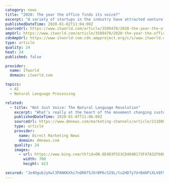 ```yaml
---
category: news
title: "2020: The year the office finds its voice?"
excerpt: "A variety of startups in the industry have attracted venture capital investment, including Seattle-based Saykara, which uses speech recognition to input information into electronic health record systems. This frees doctors from burdensome data-entry requirements. “Physicians spend on average about two hours on screen time for every hour that ..."
publishedDateTime: 2020-01-02T11:04:00Z
sourceUrl: https://www.itworld.com/article/3509470/2020-the-year-the-office-finds-its-voice.html
ampUrl: https://www.itworld.com/article/3509470/2020-the-year-the-office-finds-its-voice.amp.html
cdnAmpUrl: https://www-itworld-com.cdn.ampproject.org/c/s/www.itworld.com/article/3509470/2020-the-year-the-office-finds-its-voice.amp.html
type: article
quality: 24
heat: 24
published: false

provider:
  name: ITworld
  domain: itworld.com

topics:
  - AI
  - Natural Language Processing

related:
  - title: "Not Just Voice: The Natural Language Revolution"
    excerpt: "What’s really at the heart of the movement changing customer interactions is Natural Language Processing (NLP). Considered a kind of AI, it includes, yes, the speech recognition that enables a voice assistant to respond to a talking human, but only if it understands the use of the words that it hears. Being able to interact in a natural way ..."
    publishedDateTime: 2020-01-07T11:06:00Z
    sourceUrl: https://www.dmnews.com/marketing-channels/article/21108689/not-just-voice-the-natural-language-revolution
    type: article
    provider:
      name: Direct Marketing News
      domain: dmnews.com
    quality: 24
    images:
      - url: https://www.bing.com/th?id=ON.8E4D3F553CD404B173F47A32F68C3085
        width: 700
        height: 423

secured: "Je4OgubJyXwl3PAN6KXhi7nQR8f5JOrBP6cS29L/tu2HD7y7U+B46PiXLV8FSAAlTTW/StiBtMYy+dcRumUvkO5HudwhQR1rSa3f8eBruKzx567VjVPGlW0iRBKWLrhm17P+SiCbxY3UJ+ehwJ81gx8STU5kvN8mMaCb+R3VTFMATu1nUuppve3GVC1hZL9qNmkvKCwgSYCH09iUIezB9hEuzvpXZGxSP+icoejPHhgqKhYCil/916iqPLbOl5aGQ+YHdkWwlj7s5hPyCX07qQ==;o9sDDMdidCuzGsogSpxLEg=="
---
```


